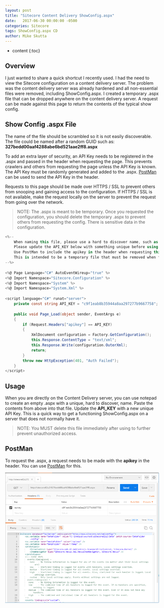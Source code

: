 ```yaml
---
layout: post
title: "Sitecore Content Delivery ShowConfig.aspx"
date:   2017-06-30 00:00:00 -0500
categories: Sitecore
tags: ShowConfig.aspx CD
author: Mike Skutta
---
```


* content
{:toc}

## Overview

I just wanted to share a quick shortcut I recently used.  I had the need to view the Sitecore configuration on a content delivery server.  The problem was the content delivery server was already hardened and all non-essential files were removed, including ShowConfig.aspx. I created a temporary .aspx file that can be dropped anywhere on the content delivery server. A request can be made against this page to return the contents of the typical show config. 




## Show Config .aspx File

The name of the file should be scrambled so it is not easily discoverable.  The file could be named after a random GUID such as: **327bedd00aaf4288abe6bd521aae2ff8.aspx**

To add an extra layer of security, an API Key needs to be registered in the .aspx and passed in the header when requesting the page. This prevents crawlers and others from requesting the page unless the API Key is known.  The API Key must be randomly generated and added to the .aspx.  [PostMan](https://www.getpostman.com/) can be used to send the API Key in the header.

Requests to this page should be made over HTTPS / SSL to prevent others from snooping and gaining access to the configuration.  If HTTPS / SSL is not available, make the request locally on the server to prevent the request from going over the network.

> NOTE: The .aspx is meant to be temporary.  Once you requested the configuration, you should delete the temporary .aspx to prevent others from requesting the config.  There is sensitive data in the configuration.


``` c#
<%--
    When naming this file, please use a hard to discover name, such as {Random GUID}.aspx
    Please update the API_KEY below with something unique before using.
    Use PostMan to include the apikey in the header when requesting this page.
    This is intended to be a temporary file that must be removed when finished.    
--%>

<%@ Page Language="C#" AutoEventWireup="true" %>
<%@ Import Namespace="Sitecore.Configuration" %>
<%@ Import Namespace="System" %>
<%@ Import Namespace="System.Xml" %>

<script language="C#" runat="server">
    private const string API_KEY = "c9f1eab8b35944a8aa297277b9667758"; // Replace with a new unique key

    public void Page_Load(object sender, EventArgs e)
    {
        if (Request.Headers["apikey"] == API_KEY) 
        {
            XmlDocument configuration = Factory.GetConfiguration();
            this.Response.ContentType = "text/xml";
            this.Response.Write(configuration.OuterXml);
            return;
        }
        throw new HttpException(401, "Auth Failed");
    }
</script>
```

## Usage

When you are directly on the Content Delivery server, you can use notepad to create an empty .aspx with a unique, hard to discover, name. Paste the contents from above into that file.  Update the **API_KEY** with a new unique API Key.  This is a quick way to get a functioning ShowConfig.aspx on a server that does not normally have it.

> NOTE: You MUST delete this file immediately after using to further prevent unauthorized access.

## PostMan

To request the .aspx, a request needs to be made with the **apikey** in the header.  You can use [PostMan](https://www.getpostman.com/) for this.

![PostMan](/images/sitecore-content-delivery-showconfig/postman2.png)

